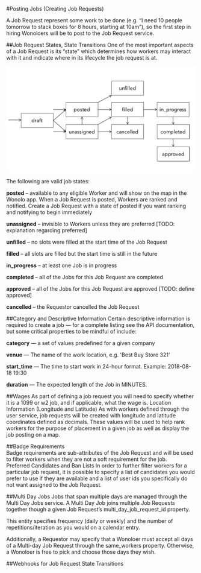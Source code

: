 #Posting Jobs (Creating Job Requests)

A Job Request represent some work to be done (e.g. “I need 10 people tomorrow to stack boxes for 8 hours, starting at 10am”), so the first step in hiring Wonoloers will be to post to the Job Request service. 							

##Job Request States, State Transitions
One of the most important aspects of a Job Request is its “state” which determines how workers may interact with it and indicate where in its lifecycle the job request is at. 

<img src="images/JobRequestStates.png">

The following are valid job states:

**posted** – available to any eligible Worker and will show on the map in the Wonolo app.  When a Job Request is posted, Workers are ranked and notified. Create a Job Request with a state of posted if you want ranking and notifying to begin immediately 

**unassigned** – invisible to Workers unless they are preferred [TODO: explanation regarding preferred]

**unfilled** – no slots were filled at the start time of the Job Request

**filled** – all slots are filled but the start time is still in the future

**in_progress** – at least one Job is in progress

**completed** – all of the Jobs for this Job Request are completed

**approved** – all of the Jobs for this Job Request are approved [TODO: define approved] 

**cancelled** – the Requestor cancelled the Job Request

##Category and Descriptive Information
Certain descriptive information is required to create a job — for a complete listing see the API documentation, but some critical properties to be mindful of include:

**category** — a set of values predefined for a given company

**venue** — The name of the work location, e.g. 'Best Buy Store 321'

**start_time** — The time to start work in 24-hour format. Example: 2018-08-18 19:30

**duration** — The expected length of the Job in MINUTES.

##Wages
As part of defining a job request you will need to specify whether it is a 1099 or w2 job, and if applicable, what the wage is.
Location Information (Longitude and Latitude)
As with workers defined through the user service, job requests will be created with longitude and latitude coordinates defined as decimals.  These values will be used to help rank workers for the purpose of placement in a given job as well as display the job posting on a map.

##Badge Requirements					
Badge requirements are sub-attributes of the Job Request and will be used to filter workers when they are not a soft requirement for the job.		
Preferred Candidates and Ban Lists
In order to further filter workers for a particular job request, it is possible to specify a list of candidates you would prefer to use if they are available and a list of user ids you specifically do not want assigned to the Job Request.

##Multi Day Jobs
Jobs that span multiple days are managed through the Multi Day Jobs service.   A Multi Day Job joins multiple Job Requests together though a given Job Request’s multi_day_job_request_id property.  

This entity specifies frequency (daily or weekly) and the number of repetitions/iteration as you would on a calendar entry.

Additionally, a Requestor may specify that a Wonoloer must accept all days of a Multi-day Job Request through the same_workers property. Otherwise, a Wonoloer is free to pick and choose those days they wish.

##Webhooks for Job Request State Transitions